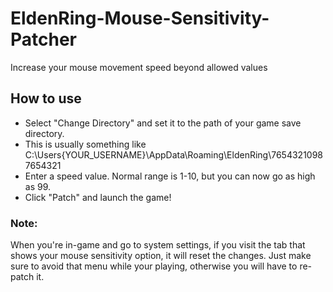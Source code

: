 # EldenRing-Mouse-Sensitivity-Patcher
Increase your mouse movement speed beyond allowed values


## How to use
- Select "Change Directory" and set it to the path of your game save directory.
- This is usually something like C:\Users\{YOUR_USERNAME}\AppData\Roaming\EldenRing\76543210987654321
- Enter a speed value. Normal range is 1-10, but you can now go as high as 99.
- Click "Patch" and launch the game!

### Note:
When you're in-game and go to system settings, if you visit the tab that shows your mouse sensitivity option, it will reset the changes. Just make sure to avoid that menu while your playing, otherwise you will have to re-patch it.

